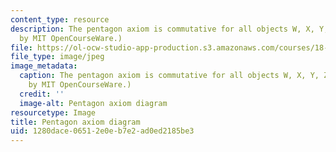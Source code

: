 ```yaml
---
content_type: resource
description: The pentagon axiom is commutative for all objects W, X, Y, Z, in C. (Image
  by MIT OpenCourseWare.)
file: https://ol-ocw-studio-app-production.s3.amazonaws.com/courses/18-769-topics-in-lie-theory-tensor-categories-spring-2009/1280dace06512e0eb7e2ad0ed2185be3_18-769s09-th.jpg
file_type: image/jpeg
image_metadata:
  caption: The pentagon axiom is commutative for all objects W, X, Y, Z, in C. (Image
    by MIT OpenCourseWare.)
  credit: ''
  image-alt: Pentagon axiom diagram
resourcetype: Image
title: Pentagon axiom diagram
uid: 1280dace-0651-2e0e-b7e2-ad0ed2185be3
---
```

